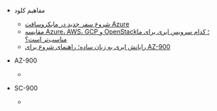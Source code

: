 - مفاهیم کلود
  - [شروع سفر جدید در مایکروسافت Azure](Start_Spot.md)  
  - [مقایسه Azure، AWS، GCP و OpenStack؛ کدام سرویس ابری برای ما مناسب‌تر است؟](guide/Cloud_Providers_Comparation.md)
  - [رایانش ابری به زبان ساده؛ راهنمای شروع برای AZ-900]()

- AZ-900
  - [ ]()

- SC-900
  - [ ]()
